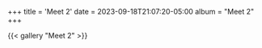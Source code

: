 +++
title = 'Meet 2'
date = 2023-09-18T21:07:20-05:00
album = "Meet 2"
+++

{{< gallery "Meet 2" >}}